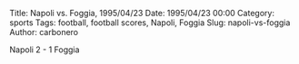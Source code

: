 Title: Napoli vs. Foggia, 1995/04/23
Date: 1995/04/23 00:00
Category: sports
Tags: football, football scores, Napoli, Foggia
Slug: napoli-vs-foggia
Author: carbonero


Napoli 2 - 1 Foggia

